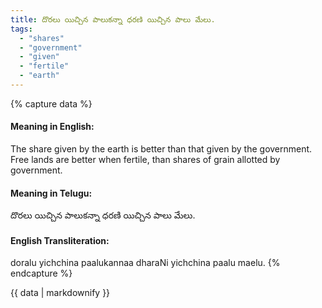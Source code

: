 ```yaml
---
title: దొరలు యిచ్చిన పాలుకన్నా ధరణి యిచ్చిన పాలు మేలు.
tags:
  - "shares"
  - "government"
  - "given"
  - "fertile"
  - "earth"
---
```


{% capture data %}
#### Meaning in English:
The share given by the earth is better than that given by the government.
Free lands are better when fertile, than shares of grain allotted by government.

#### Meaning in Telugu:
దొరలు యిచ్చిన పాలుకన్నా ధరణి యిచ్చిన పాలు మేలు.

#### English Transliteration:
doralu yichchina paalukannaa dharaNi yichchina paalu maelu.
{% endcapture %}

{{ data | markdownify }}

